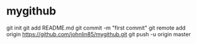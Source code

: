 # mygithub
git init
git add README.md
git commit -m "first commit"
git remote add origin https://github.com/johnlin85/mygithub.git
git push -u origin master
